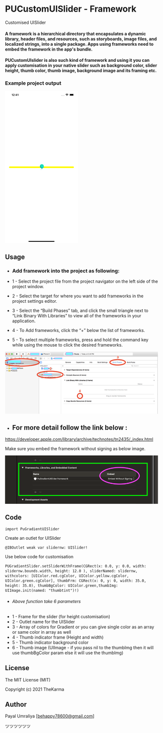 # PUCustomUISlider - Framework

Customised UISlider

#### A framework is a hierarchical directory that encapsulates a dynamic library, header files, and resources, such as storyboards, image files, and localized strings, into a single package. Apps using frameworks need to embed the framework in the app's bundle.

#### PUCustomUIslider is also such kind of framework and using it you can apply customisation in your native slider such as background color, slider height, thumb color, thumb image, background image and its framing etc.

### Example project output

<img src="https://github.com/PayalUmraliya/PUCustomUIslider/blob/main/output.png" width="240" height="500" />

## Usage

* ### Add  framework into the project as following:

* 1 - Select the project file from the project navigator on the left side of the project window.
* 2 - Select the target for where you want to add frameworks in the project settings editor.
* 3 - Select the “Build Phases” tab, and click the small triangle next to “Link Binary With Libraries” to view all of the frameworks in your application.
* 4 - To Add frameworks, click the “+” below the list of frameworks.
* 5 - To select multiple frameworks, press and hold the command key while using the mouse to click the desired frameworks.

<img src="https://github.com/PayalUmraliya/PUCustomUIslider/blob/main/x6iMB.png"/>

* ## For more detail follow the link below :

https://developer.apple.com/library/archive/technotes/tn2435/_index.html

Make sure you embed the framework without signing as below image.

<img src="https://github.com/PayalUmraliya/PUCustomUIslider/blob/main/importaslikethis.png"/>

## Code

```
import PuGradientUISlider
```

Create an outlet for UISlider

```
@IBOutlet weak var slidernw: UISlider!
```

Use below code for customisation

```
PUGradientSlider.setSliderWithFrame(CGRect(x: 0.0, y: 0.0, width: slidernw.bounds.width, height: 12.0 ), sliderNamed: slidernw, withcolors: [UIColor.red.cgColor, UIColor.yellow.cgColor, UIColor.green.cgColor], thumbFrm: CGRect(x: 0, y: 0, width: 35.0, height: 35.0), thumbBgColor: UIColor.green,thumbImg: UIImage.init(named: "thumbtint")!)
```

* ###### Above function take 6 parameters
* 1 - Frame for the slider (for height customisation)
* 2 - Outlet name for the UISlider
* 3 - Array of colors for Gradient or you can give single color as an array or same color in array as well
* 4 - Thumb indicator frame (Height and width)
* 5 - Thumb indicator background color
* 6 - Thumb image (UIImage - if you pass nil to the thumbImg then it will use thumbBgColor param else it will use the thumbImg)

## License

The MIT License (MIT)

Copyright (c) 2021 TheKarma


## Author

Payal Umraliya [behappy78600@gmail.com] 

ツツツツツツ
